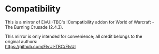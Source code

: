 # Compatibility

This is a mirror of ElvUI-TBC's !Compatibility addon for World of Warcraft - The Burning Crusade (2.4.3).

This mirror is only intended for convenience; all credit belongs to the original authors:  
https://github.com/ElvUI-TBC/ElvUI
